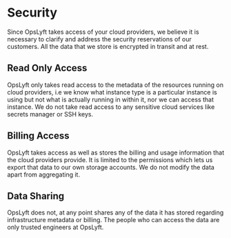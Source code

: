 # Security

Since OpsLyft takes access of your cloud providers, we believe it is necessary to clarify and address the security reservations of our customers. All the data that we store is encrypted in transit and at rest.


## Read Only Access 

OpsLyft only takes read access to the metadata of the resources running on cloud providers, i.e we know what instance type is a particular instance is using but not what is actually running in within it, nor we can access that instance. We do not take read access to any sensitive cloud services like secrets manager or SSH keys.

## Billing Access

OpsLyft takes access as well as stores the billing and usage information that the cloud providers provide. It is limited to the permissions which lets us export that data to our own storage accounts. We do not modify the data apart from aggregating it.

## Data Sharing

OpsLyft does not, at any point shares any of the data it has stored regarding infrastructure metadata or billing. The people who can access the data are only trusted engineers at OpsLyft. 
